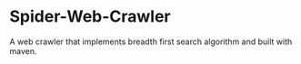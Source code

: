 # Spider-Web-Crawler
A web crawler that implements breadth first search algorithm and built with maven.
